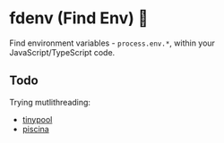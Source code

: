 # fdenv (Find Env) 🔎

Find environment variables - `process.env.*`, within your JavaScript/TypeScript code.

## Todo

Trying mutlithreading:

- [tinypool](https://github.com/tinylibs/tinypool)
- [piscina](https://github.com/piscinajs/piscina)
